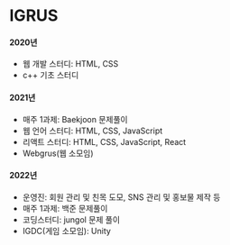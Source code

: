 # IGRUS
#### 2020년
- 웹 개발 스터디: HTML, CSS 
- c++ 기초 스터디
#### 2021년
- 매주 1과제: Baekjoon 문제풀이
- 웹 언어 스터디: HTML, CSS, JavaScript
- 리액트 스터디: HTML, CSS, JavaScript, React
- Webgrus(웹 소모임) 
#### 2022년
- 운영진: 회원 관리 및 친목 도모, SNS 관리 및 홍보물 제작 등
- 매주 1과제: 백준 문제풀이
- 코딩스터디: jungol 문제 풀이
- IGDC(게임 소모임): Unity


